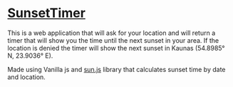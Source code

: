 # [SunsetTimer](https://pauliusjaras.github.io/SunsetTimer/) 

This is a web application that will ask for your location and will return a timer that will show you the time until the next sunset in your area. 
If the location is denied the timer will show the next sunset in Kaunas (54.8985° N, 23.9036° E).

Made using Vanilla js and [sun.js](https://github.com/Triggertrap/sun-js) library that calculates sunset time by date and location. 
